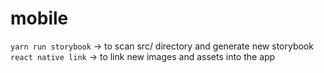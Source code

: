 # mobile

`yarn run storybook` -> to scan src/ directory and generate new storybook
`react native link` -> to link new images and assets into the app
